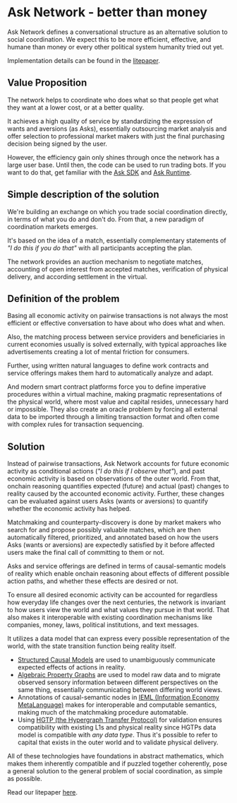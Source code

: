 # Ask Network - better than money

Ask Network defines a conversational structure as an alternative solution to social coordination. We expect this to be more efficient, effective, and humane than money or every other political system humanity tried out yet.

Implementation details can be found in the [litepaper](./writings/litepaper.md).

## Value Proposition

The network helps to coordinate who does what so that people get what they want at a lower cost, or at a better quality.

It achieves a high quality of service by standardizing the expression of wants and aversions (as Asks), essentially outsourcing market analysis and offer selection to professional market makers with just the final purchasing decision being signed by the user.

However, the efficiency gain only shines through once the network has a large user base. Until then, the code can be used to run trading bots. If you want to do that, get familiar with the [Ask SDK](https://github.com/BrunoZell/ask.network/tree/main/Ask.Sdk) and [Ask Runtime](https://github.com/BrunoZell/ask.network/tree/main/Ask.Runtime).

## Simple description of the solution

We're building an exchange on which you trade social coordination directly, in terms of what you do and don't do. From that, a new paradigm of coordination markets emerges.

It's based on the idea of a match, essentially complementary statements of _"I do this if you do that"_ with all participants accepting the plan.

The network provides an auction mechanism to negotiate matches, accounting of open interest from accepted matches, verification of physical delivery, and according settlement in the virtual.

## Definition of the problem

Basing all economic activity on pairwise transactions is not always the most efficient or effective conversation to have about who does what and when.

Also, the matching process between service providers and beneficiaries in current economies usually is solved externally, with typical approaches like advertisements creating a lot of mental friction for consumers.

Further, using written natural languages to define work contracts and service offerings makes them hard to automatically analyze and adapt.

And modern smart contract platforms force you to define imperative procedures within a virtual machine, making pragmatic representations of the physical world, where most value and capital resides, unnecessary hard or impossible. They also create an oracle problem by forcing all external data to be imported through a limiting transaction format and often come with complex rules for transaction sequencing.

## Solution

Instead of pairwise transactions, Ask Network accounts for future economic activity as conditional actions (_"I do this if I observe that"_), and past economic activity is based on observations of the outer world. From that, onchain reasoning quantifies expected (future) and actual (past) changes to reality caused by the accounted economic activity. Further, these changes can be evaluated against users Asks (wants or aversions) to quantify whether the economic activity has helped.

Matchmaking and counterparty-discovery is done by market makers who search for and propose possibly valuable matches, which are then automatically filtered, prioritized, and annotated based on how the users Asks (wants or aversions) are expectedly satisfied by it before affected users make the final call of committing to them or not.

Asks and service offerings are defined in terms of causal-semantic models of reality which enable onchain reasoning about effects of different possible action paths, and whether these effects are desired or not.

To ensure all desired economic activity can be accounted for regardless how everyday life changes over the next centuries, the network is invariant to how users view the world and what values they pursue in that world. That also makes it interoperable with existing coordination mechanisms like companies, money, laws, political institutions, and text messages.

It utilizes a data model that can express every possible representation of the world, with the state transition function being reality itself.

- [Structured Causal Models](https://arxiv.org/abs/1611.06221) are used to unambiguously communicate expected effects of actions in reality.
- [Algebraic Property Graphs](https://arxiv.org/abs/1909.04881) are used to model raw data and to migrate observed sensory information between different perspectives on the same thing, essentially communicating between differing world views.
- Annotations of causal-semantic nodes in [IEML (Information Economy MetaLanguage)](https://www.researchgate.net/publication/375320668_Semantic_computing_with_IEML) makes for interoperable and computable semantics, making much of the matchmaking procedure automatable.
- Using [HGTP (the Hypergraph Transfer Protocol)](https://docs.constellationnetwork.io/learn) for validation ensures compatibility with existing L1s and physical reality since HGTPs data model is compatible with _any data type_. Thus it's possible to refer to capital that exists in the outer world and to validate physical delivery.

All of these technologies have foundations in abstract mathematics, which makes them inherently compatible and if puzzled together coherently, pose a general solution to the general problem of social coordination, as simple as possible.

Read our litepaper [here](./writings/litepaper.md).
